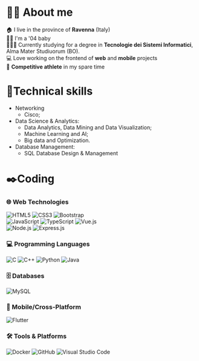 # 👋🏻 About me
🏠 I live in the province of **Ravenna** (Italy)
<br>👶🏻 I'm a '04 baby
<br>🧑🏻‍🎓 Currently studying for a degree in **Tecnologie dei Sistemi Informatici**, Alma Mater Studiuorum (BO).
<br>💻 Love working on the frontend of **web** and **mobile** projects
<br>🎽 **Competitive athlete** in my spare time

# 🔧Technical skills
- Networking
    - Cisco;
- Data Science & Analytics:
    - Data Analytics, Data Mining and Data Visualization;
    - Machine Learning and AI;
    - Big data and Optimization.
- Database Management:
    -   SQL Database Design & Management

# ✒️Coding

### 🌐 Web Technologies
![HTML5](https://img.shields.io/badge/HTML5-E34F26?style=for-the-badge&logo=html5&logoColor=white) ![CSS3](https://img.shields.io/badge/CSS3-1572B6?style=for-the-badge&logo=css3&logoColor=white) ![Bootstrap](https://img.shields.io/badge/Bootstrap-7952B3?style=for-the-badge&logo=bootstrap&logoColor=white)  
![JavaScript](https://img.shields.io/badge/JavaScript-F7DF1E?style=for-the-badge&logo=javascript&logoColor=black) ![TypeScript](https://img.shields.io/badge/TypeScript-3178C6?style=for-the-badge&logo=typescript&logoColor=white) ![Vue.js](https://img.shields.io/badge/Vue.js-4FC08D?style=for-the-badge&logo=vuedotjs&logoColor=white)  
![Node.js](https://img.shields.io/badge/Node.js-339933?style=for-the-badge&logo=node.js&logoColor=white) ![Express.js](https://img.shields.io/badge/Express.js-000000?style=for-the-badge&logo=express&logoColor=white)

### 💻 Programming Languages
![C](https://img.shields.io/badge/C-00599C?style=for-the-badge&logo=c&logoColor=white) ![C++](https://img.shields.io/badge/C%2B%2B-00599C?style=for-the-badge&logo=c%2B%2B&logoColor=white) ![Python](https://img.shields.io/badge/Python-3776AB?style=for-the-badge&logo=python&logoColor=white) ![Java](https://img.shields.io/badge/Java-007396?style=for-the-badge&logo=java&logoColor=white)

### 🗄️ Databases
![MySQL](https://img.shields.io/badge/MySQL-4479A1?style=for-the-badge&logo=mysql&logoColor=white)

### 📱 Mobile/Cross-Platform
![Flutter](https://img.shields.io/badge/Flutter-02569B?style=for-the-badge&logo=flutter&logoColor=white)

### 🛠️ Tools & Platforms
![Docker](https://img.shields.io/badge/Docker-2496ED?style=for-the-badge&logo=docker&logoColor=white) ![GitHub](https://img.shields.io/badge/GitHub-181717?style=for-the-badge&logo=github&logoColor=white) ![Visual Studio Code](https://img.shields.io/badge/VS%20Code-007ACC?style=for-the-badge&logo=visualstudiocode&logoColor=white)
